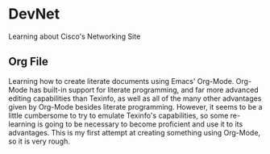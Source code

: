 # DevNet
Learning about Cisco's Networking Site

## Org File
Learning how to create literate documents using Emacs' Org-Mode.  Org-Mode has built-in support for literate programming,
and far more advanced editing capabilities than Texinfo, as well as all of the many other advantages given by Org-Mode
besides literate programming.  However, it seems to be a little cumbersome to try to emulate Texinfo's capabilities, so
some re-learning is going to be necessary to become proficient and use it to its advantages.  This is my first attempt at
creating something using Org-Mode, so it is very rough.
